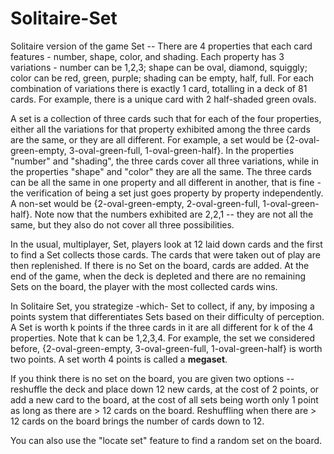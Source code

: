 # Solitaire-Set
Solitaire version of the game Set -- There are 4 properties that each card features - number, shape, color, and shading. Each property has 3 variations - number can be 1,2,3; shape can be oval, diamond, squiggly; color can be red, green, purple; shading can be empty, half, full. For each combination of variations there is exactly 1 card, totalling in a deck of 81 cards. For example, there is a unique card with 2 half-shaded green ovals.

A set is a collection of three cards such that for each of the four properties, either all the variations for that property exhibited among the three cards are the same, or they are all different. For example, a set would be {2-oval-green-empty, 3-oval-green-full, 1-oval-green-half}. In the properties "number" and "shading", the three cards cover all three variations, while in the properties "shape" and "color" they are all the same. The three cards can be all the same in one property and all different in another, that is fine - the verification of being a set just goes property by property independently. A non-set would be {2-oval-green-empty, 2-oval-green-full, 1-oval-green-half}. Note now that the numbers exhibited are 2,2,1 -- they are not all the same, but they also do not cover all three possibilities.

In the usual, multiplayer, Set, players look at 12 laid down cards and the first to find a Set collects those cards. The cards that were taken out of play are then replenished. If there is no Set on the board, cards are added. At the end of the game, when the deck is depleted and there are no remaining Sets on the board, the player with the most collected cards wins.

In Solitaire Set, you strategize -which- Set to collect, if any, by imposing a points system that differentiates Sets based on their difficulty of perception. A Set is worth k points if the three cards in it are all different for k of the 4 properties. Note that k can be 1,2,3,4. For example, the set we considered before, {2-oval-green-empty, 3-oval-green-full, 1-oval-green-half} is worth two points. A set worth 4 points is called a **megaset**.

If you think there is no set on the board, you are given two options -- reshuffle the deck and place down 12 new cards, at the cost of 2 points, or add a new card to the board, at the cost of all sets being worth only 1 point as long as there are > 12 cards on the board. Reshuffling when there are > 12 cards on the board brings the number of cards down to 12. 

You can also use the "locate set" feature to find a random set on the board.
